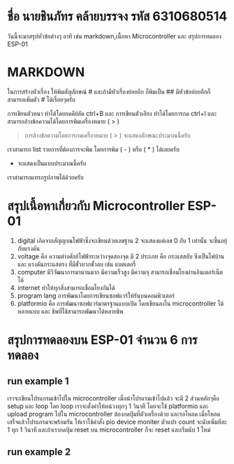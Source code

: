 # ชื่อ นายชินภัทร คล้ายบรรจง รหัส 6310680514 
วันนี้จะมาสรุปหัวข้อต่างๆ อาทิ เช่น markdown,เนื้อหา Microcontroller และ สรุปการทดลอง ESP-01

# MARKDOWN
ในการสร้างหัวเรื่อง ให้พิมสัญลักษณ์ # และถ้ามีหัวเรื่องย่อยอีก ก็พิมเป็น ## มีหัวข้อย่อยอีกก็สามารถเพิ่มตัว # ได้เรื่อยๆครับ

การเขียนตัวหนา ทำได้โดยกดคีย์ลัด ctrl+B และ การเขียนตัวเอียง ทำได้โดยการกด ctrl+I และสามารถอ้างข้อความได้โดยการพิมเครื่องหมาย ( > )
> การอ้างข้อความโดยการกดเครื่องหมาย ( > ) จะแสดงลักษณะประมาณนี้ครับ

เราสามารถ list รายการที่ต้องการจะพิม โดยการพิม ( - ) หรือ ( * ) ได้เลยครับ
- จะแสดงเป็นแบบประมาณนี้ครับ  

เราสามารถแทรกรูปภาพได้ด้วยครับ

# สรุปเนื้อหาเกี่ยวกับ Microcontroller ESP-01
1. digital เกิดจากสัญญาณไฟฟ้าซึ่งจะเขียนด้วยเลขฐาน 2 จะแสดงแค่เลข 0 กับ 1 เท่านั้น จะขึ้นอยุ่กับแรงดัน
2. voltage คือ ความต่างศักย์ไฟฟ้าระหว่างจุดสองจุด มี 2 ประเภท คือ กระแสสลับ ซึงเป็นไฟบ้าน และ แรงดันกระแสตรง ที่มีขั้วบวกขั้วลบ เช่น แบตเตอรี่
3. computer มีวิวัฒนาการมานานมาก มีความเร็วสูง มีความจุ สามารถเชื่อมโยงผ่านอินเตอร์เน็ตได้
4. internet ทำให้ทุกสิ่งสามารถเชื่อมโยงกันได้ 
5. program lang การพัฒนาโดยการเขียนซอฟแวร์ให้รันบนคอมพิวเตอร์ 
6. platformio คือ การพัฒนาซอฟแวร์มาตรฐานแบบเปิด โดยเขียนลงใน microcontroller ได้หลายแบบ และ ชิพที่ใช้สามารถพัฒนาได้หลายชิพ

# สรุปการทดลองบน ESP-01 จำนวน 6 การทดลอง
## run example 1
เราจะเขียนโปรแกรมเข้าไปใน microcontroller เมื่อนำโปรแรมเข้าไปแล้ว จะมี 2 ส่วนหลักๆคือ setup และ loop โดย loop เราจะตั้งค่าให้หน่วงทุกๆ 1 วินาที โดยจะใช้ platformio และ upload program ไปใน microcontroller ต้องกดปุ้มที่ตัวเครื่องด้วย และรอโหลด เมื่อโหลดเสร็จแล้วโปรแกรมจะพร้อมรัน ให้เราใช้คำสั่ง pio device moniter ตัวแปร count จะนับเพิ่มทีละ 1 ทุก 1 วินาที และถ้าเรากดปุ้ม reset บน microcontroller ก็จะ reset และเริ่มนับ 1 ใหม่ 
## run example 2 
